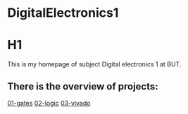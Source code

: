 # DigitalElectronics1
# H1
This is my homepage of subject Digital electronics 1 at BUT.
## There is the overview of projects:
[01-gates](01-gates)
[02-logic](02-logic)
[03-vivado](03-vivado)
